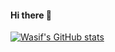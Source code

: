 #### Hi there :wave:

[![Wasif's GitHub stats](https://github-readme-stats.vercel.app/api?username=WasifAli994)](https://github.com/anuraghazra/github-readme-stats)
